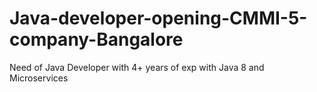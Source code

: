 # Java-developer-opening-CMMI-5-company-Bangalore
Need of Java Developer with 4+ years of exp with Java 8 and Microservices
